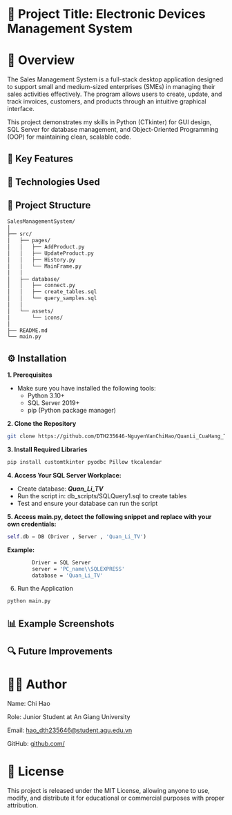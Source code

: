 # 🧩 Project Title: Electronic Devices Management System
# 📘 Overview

The Sales Management System is a full-stack desktop application designed to support small and medium-sized enterprises (SMEs) in managing their sales activities effectively. The program allows users to create, update, and track invoices, customers, and products through an intuitive graphical interface.

This project demonstrates my skills in Python (CTkinter) for GUI design, SQL Server for database management, and Object-Oriented Programming (OOP) for maintaining clean, scalable code.

## 🚀 Key Features



## 🧱 Technologies Used

## 📂 Project Structure
```bash
SalesManagementSystem/
│
├── src/
│   ├── pages/
│   │   ├── AddProduct.py
│   │   ├── UpdateProduct.py
│   │   ├── History.py
│   │   └── MainFrame.py
│   │
│   ├── database/
│   │   ├── connect.py
│   │   ├── create_tables.sql
│   │   └── query_samples.sql
│   │
│   └── assets/
│       └── icons/
│
├── README.md
└── main.py
```
## ⚙️ Installation
**1. Prerequisites**

- Make sure you have installed the following tools:
    - Python 3.10+
    - SQL Server 2019+
    - pip (Python package manager)

**2. Clone the Repository**

```bash
git clone https://github.com/DTH235646-NguyenVanChiHao/QuanLi_CuaHang_TV.NhomDoAn10.DH24TH1_Nhom1_ToTH2.gitư
```

**3. Install Required Libraries**

```bash
pip install customtkinter pyodbc Pillow tkcalendar
```
**4. Access Your SQL Server Workplace:**
   - Create database:  ***Quan_Li_TV***  
   - Run the script in: db_scripts/SQLQuery1.sql to create tables
   - Test and ensure your database can run the script

**5. Access main.py, detect the following snippet and replace with your own credentials:**

```python
self.db = DB (Driver , Server , 'Quan_Li_TV')
```

**Example:**
```bash
        Driver = SQL Server
        server = 'PC_name\\SQLEXPRESS'
        database = 'Quan_Li_TV'
```

6. Run the Application
```bash
python main.py
```

## 📊 Example Screenshots



## 🔍 Future Improvements



# 🧑‍💻 Author

Name: Chi Hao

Role: Junior Student at An Giang University

Email: hao_dth235646@student.agu.edu.vn

GitHub: [github.com/](https://github.com/DTH235646-NguyenVanChiHao)

# 📜 License

This project is released under the MIT License, allowing anyone to use, modify, and distribute it for educational or commercial purposes with proper attribution.  
